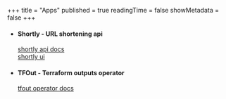 +++
title = "Apps"
published = true
readingTime = false
showMetadata = false
+++

- <h4>Shortly - URL shortening api</h4>
  <a href="https://shortly.wibrow.net/docs" target="_blank">shortly api docs</a>
  </br>
  <a href="https://shortly.wibrow.net/" target="_blank">shortly ui</a>

- <h4>TFOut - Terraform outputs operator</h4>
  <a href="https://swibrow.github.io/tfout/" target="_blank">tfout operator docs</a>
